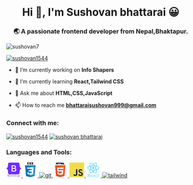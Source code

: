 <h1 align="center">Hi 👋, I'm Sushovan bhattarai 😀</h1>
<h3 align="center">🌏 A passionate frontend developer from Nepal,Bhaktapur.</h3>

<p align="left"> <img src="https://komarev.com/ghpvc/?username=sushovan7&label=Profile%20views&color=0e75b6&style=flat" alt="sushovan7" /> </p>

<p align="left"> <a href="https://twitter.com/sushovan1544" target="blank"><img src="https://img.shields.io/twitter/follow/sushovan1544?logo=twitter&style=for-the-badge" alt="sushovan1544" /></a> </p>

- 🔭 I’m currently working on **Info Shapers**

- 🌱 I’m currently learning **React,Tailwind CSS**

- 💬 Ask me about **HTML,CSS,JavaScript**

- 📫 How to reach me **bhattaraisushovan999@gmail.com**

<h3 align="left">Connect with me:</h3>
<p align="left">
<a href="https://twitter.com/sushovan1544" target="blank"><img align="center" src="https://raw.githubusercontent.com/rahuldkjain/github-profile-readme-generator/master/src/images/icons/Social/twitter.svg" alt="sushovan1544" height="30" width="40" /></a>
<a href="https://linkedin.com/in/sushovan bhattarai" target="blank"><img align="center" src="https://raw.githubusercontent.com/rahuldkjain/github-profile-readme-generator/master/src/images/icons/Social/linked-in-alt.svg" alt="sushovan bhattarai" height="30" width="40" /></a>
</p>

<h3 align="left">Languages and Tools:</h3>
<p align="left"> <a href="https://getbootstrap.com" target="_blank" rel="noreferrer"> <img src="https://raw.githubusercontent.com/devicons/devicon/master/icons/bootstrap/bootstrap-plain-wordmark.svg" alt="bootstrap" width="40" height="40"/> </a> <a href="https://www.w3schools.com/css/" target="_blank" rel="noreferrer"> <img src="https://raw.githubusercontent.com/devicons/devicon/master/icons/css3/css3-original-wordmark.svg" alt="css3" width="40" height="40"/> </a> <a href="https://git-scm.com/" target="_blank" rel="noreferrer"> <img src="https://www.vectorlogo.zone/logos/git-scm/git-scm-icon.svg" alt="git" width="40" height="40"/> </a> <a href="https://www.w3.org/html/" target="_blank" rel="noreferrer"> <img src="https://raw.githubusercontent.com/devicons/devicon/master/icons/html5/html5-original-wordmark.svg" alt="html5" width="40" height="40"/> </a> <a href="https://developer.mozilla.org/en-US/docs/Web/JavaScript" target="_blank" rel="noreferrer"> <img src="https://raw.githubusercontent.com/devicons/devicon/master/icons/javascript/javascript-original.svg" alt="javascript" width="40" height="40"/> </a> <a href="https://reactjs.org/" target="_blank" rel="noreferrer"> <img src="https://raw.githubusercontent.com/devicons/devicon/master/icons/react/react-original-wordmark.svg" alt="react" width="40" height="40"/> </a> <a href="https://tailwindcss.com/" target="_blank" rel="noreferrer"> <img src="https://www.vectorlogo.zone/logos/tailwindcss/tailwindcss-icon.svg" alt="tailwind" width="40" height="40"/> </a> </p>

